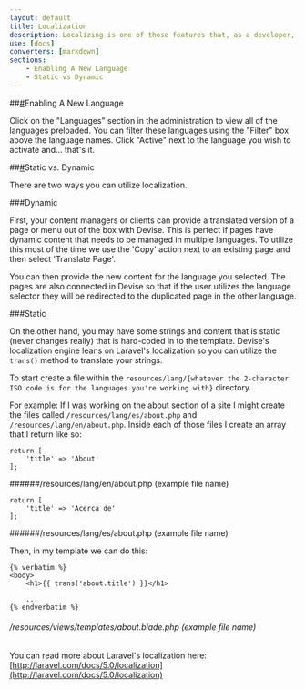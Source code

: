```yaml
---
layout: default
title: Localization
description: Localizing is one of those features that, as a developer, can be intimidating on other systems. In Devise it's a snap. It is built in out of the box and just takes a few clicks to get up and running.
use: [docs]
converters: [markdown]
sections:
    - Enabling A New Language
    - Static vs Dynamic
---
```


##<a name="enabling-a-new-language" class="ia"></a>[#](#enabling-a-new-language)Enabling A New Language

Click on the "Languages" section in the administration to view all of the languages preloaded. You can filter these languages using the "Filter" box above the language names. Click "Active" next to the language you wish to activate and... that's it.

##<a name="static-vs-dynamic" class="ia"></a>[#](#static-vs-dynamic)Static vs. Dynamic

There are two ways you can utilize localization.

###Dynamic

First, your content managers or clients can provide a translated version of a page or menu out of the box with Devise. This is perfect if pages have dynamic content that needs to be managed in multiple languages. To utilize this most of the time we use the 'Copy' action next to an existing page and then select 'Translate Page'.

You can then provide the new content for the language you selected. The pages are also connected in Devise so that if the user utilizes the language selector they will be redirected to the duplicated page in the other language.

###Static

On the other hand, you may have some strings and content that is static (never changes really) that is hard-coded in to the template. Devise's localization engine leans on Laravel's localization so you can utilize the ```trans()``` method to translate your strings.

To start create a file within the ```resources/lang/{whatever the 2-character ISO code is for the languages you're working with}``` directory.

For example: If I was working on the about section of a site I might create the files called ```/resources/lang/es/about.php``` and ```/resources/lang/en/about.php```. Inside each of those files I create an array that I return like so:

```
return [
    'title' => 'About'
];
```
######/resources/lang/en/about.php (example file name)

```
return [
    'title' => 'Acerca de'
];
```
######/resources/lang/es/about.php (example file name)

Then, in my template we can do this:

```
{% verbatim %}
<body>
    <h1>{{ trans('about.title') }}</h1>

    ...
{% endverbatim %}
```
###### /resources/views/templates/about.blade.php (example file name)

You can read more about Laravel's localization here: [http://laravel.com/docs/5.0/localization](http://laravel.com/docs/5.0/localization)

